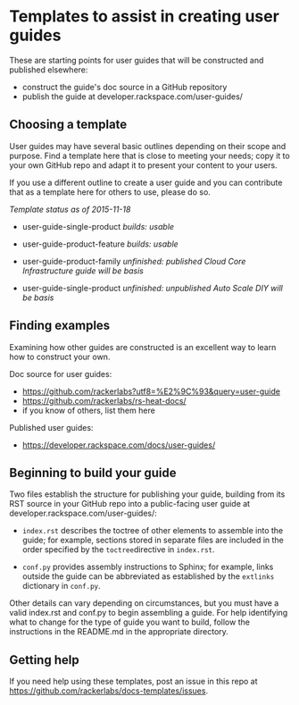 Templates to assist in creating user guides
===========================================

These are starting points for user guides that will be
constructed and published elsewhere:

* construct the guide's doc source in a GitHub repository
* publish the guide at developer.rackspace.com/user-guides/

Choosing a template
-------------------
User guides may have several basic outlines depending on their scope and purpose.
Find a template here that is close to meeting your needs;
copy it to your own GitHub repo and adapt it to present your content to your users.

If you use a different outline to create a user guide
and you can contribute that as a template here for others to use,
please do so.

*Template status as of 2015-11-18*

- user-guide-single-product
  *builds: usable*

- user-guide-product-feature
  *builds: usable*

- user-guide-product-family
  *unfinished: published Cloud Core Infrastructure guide will be basis*

- user-guide-single-product
  *unfinished: unpublished Auto Scale DIY will be basis*

Finding examples
----------------
Examining how other guides are constructed
is an excellent way to learn how to construct your own.

Doc source for user guides:
* https://github.com/rackerlabs?utf8=%E2%9C%93&query=user-guide
* https://github.com/rackerlabs/rs-heat-docs/
* if you know of others, list them here

Published user guides:
* https://developer.rackspace.com/docs/user-guides/

Beginning to build your guide
-----------------------------
Two files establish the structure for publishing your guide,
building from its RST source in your GitHub repo
into a public-facing user guide at developer.rackspace.com/user-guides/:

* ``index.rst`` describes the toctree of other elements to assemble into the guide;
  for example, sections stored in separate files are included
  in the order specified by the ``toctree``directive in ``index.rst``.

* ``conf.py`` provides assembly instructions to Sphinx;
  for example, links outside the guide can be abbreviated
  as established by the ``extlinks`` dictionary in ``conf.py``.

Other details can vary depending on circumstances,
but you must have a valid index.rst and conf.py to begin assembling a guide.
For help identifying what to change for the type of guide you want to build,
follow the instructions in the README.md in the appropriate directory.

Getting help
------------
If you need help using these templates,
post an issue in this repo
at https://github.com/rackerlabs/docs-templates/issues.
